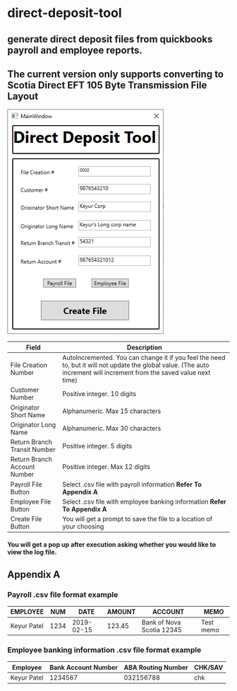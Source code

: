 # direct-deposit-tool
## generate direct deposit files from quickbooks payroll and employee reports.
## The current version only supports converting to Scotia Direct EFT 105 Byte Transmission File Layout
![](https://github.com/keypat/direct-deposit-tool/blob/master/GUI.PNG)

|Field|Description|
|-----|-----------|
|File Creation Number|AutoIncremented. You can change it if you feel the need to, but it will not update the global value. (The auto increment will increment from the saved value next time)|
|Customer Number|Positive integer. 10 digits|
|Originator Short Name|Alphanumeric. Max 15 characters|
|Originator Long Name|Alphanumeric. Max 30 characters|
|Return Branch Transit Number|Positive integer. 5 digits|
|Return Branch Account Number|Positive integer. Max 12 digits|
|Payroll File Button|Select .csv file with payroll information **Refer To Appendix A**|
|Employee File Button|Select .csv file with employee banking information **Refer To Appendix A**|
|Create File Button|You will get a prompt to save the file to a location of your choosing|
#### You will get a pop up after execution asking whether you would like to view the log file.


## Appendix A
### Payroll .csv file format example
|EMPLOYEE|NUM|DATE|AMOUNT|ACCOUNT|MEMO|
|--------|---|----|------|-------|----|
|Keyur Patel|1234|2019-02-15|123.45|Bank of Nova Scotia 12345|Test memo|

### Employee banking information .csv file format example
|Employee|Bank Account Number|ABA Routing Number|CHK/SAV|
|--------|-------------------|------------------|-------|
|Keyur Patel|1234567|032156788|chk|
